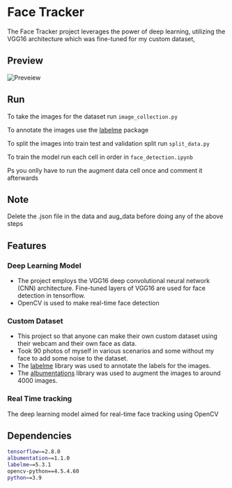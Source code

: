 
# Face Tracker

The Face Tracker project leverages the power of deep learning, utilizing the VGG16 architecture which was fine-tuned for my custom dataset, 


## Preview
![Preveiew](https://github.com/Krithik-sri/Face_Tracker/assets/123297016/4f1376cc-90b1-46da-ab81-c58fa778b8a1)


## Run

To take the images for the dataset run `image_collection.py`

To annotate the images use the [labelme](https://github.com/wkentaro/labelme) package

To split the images into train test and validation split run `split_data.py`

To train the model run each cell in order in `face_detection.ipynb`

Ps you onlly have to run the augment data cell once and comment it afterwards

## Note
Delete the .json file in the data and aug_data before doing any of the above steps

## Features
### Deep Learning Model
- The project employs the VGG16 deep convolutional neural network (CNN) architecture. Fine-tuned layers of VGG16 are used for face detection in tensorflow.
- OpenCV is used to make real-time face detection

### Custom Dataset
- This project so that anyone can make their own custom dataset using their webcam and their own face as data.
- Took 90 photos of myself in various scenarios and some without my face to add some noise to the dataset.
-  The [labelme](https://readme.so/editor) library was used to annotate the labels for the images.
- The [albumentations](https://albumentations.ai) library was used to augment the images to around 4000 images.

### Real Time tracking
The deep learning model aimed for real-time face tracking using OpenCV
## Dependencies

```bash
tensorflow==2.8.0
albumentation==1.1.0
labelme==5.3.1
opencv-python==4.5.4.60
python==3.9
```

